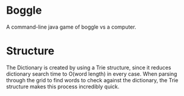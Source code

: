 # Boggle
A command-line java game of boggle vs a computer.
# Structure
The Dictionary is created by using a Trie structure, since it reduces dictionary search time to O(word length) in every case. When parsing through the grid to find words to check against the dictionary, the Trie structure makes this process incredibly quick.

